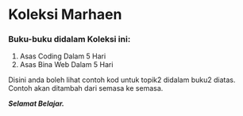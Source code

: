 # Koleksi Marhaen

### Buku-buku didalam Koleksi ini:

1. Asas Coding Dalam 5 Hari
2. Asas Bina Web Dalam 5 Hari

Disini anda boleh lihat contoh kod untuk topik2 didalam buku2 diatas. Contoh akan ditambah dari semasa ke semasa.

***Selamat Belajar.***
